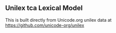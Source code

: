 Unilex tca Lexical Model
----------------------

This is built directly from Unicode.org unilex data at
https://github.com/unicode-org/unilex
